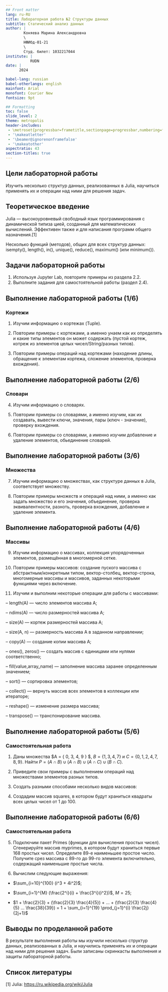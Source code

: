 ```yaml
---
## Front matter
lang: ru-RU
title: Лабораторная работа №2 Структуры данных
subtitle: Статический анализ данных
author: |
        Коняева Марина Александровна
        \        
        НФИбд-01-21
        \
        Студ. билет: 1032217044
institute: |
           RUDN
date: |
      2024

babel-lang: russian
babel-otherlangs: english
mainfont: Arial
monofont: Courier New
fontsize: 9pt

## Formatting
toc: false
slide_level: 2
theme: metropolis
header-includes: 
 - \metroset{progressbar=frametitle,sectionpage=progressbar,numbering=fraction}
 - '\makeatletter'
 - '\beamer@ignorenonframefalse'
 - '\makeatother'
aspectratio: 43
section-titles: true
---
```


## Цели лабораторной работы

Изучить несколько структур данных, реализованных в Julia, научиться применять их и операции над ними для решения задач.

## Теоретическое введение 

 Julia — высокоуровневый свободный язык программирования с динамической типиза
цией, созданный для математических вычислений. Эффективен также и для написания
 программ общего назначения.[1]

Несколько функций (методов), общих для всех структур данных: isempty(), length(), in(), unique(), reduce(), maximum() (или minimum()).

## Задачи лабораторной работы

1. Используя Jupyter Lab, повторите примеры из раздела 2.2.
2. Выполните задания для самостоятельной работы (раздел 2.4).

## Выполнение лабораторной работы (1/6)

### Кортежи

1. Изучим информацию о кортежах (Tuple).

2. Повторим примеры с кортежами, а именно унаем как их определять и какие типы элементов он может содержать (пустой кортеж, котреж из элементов целых чисел/String/разных типов).

3. Повторим примеры операций над кортежами (находение длины, обращение к элементам кортежа, сложение элементов, проверка вхождения).

## Выполнение лабораторной работы (2/6)

### Словари

4. Изучим информацию о словарях.

5. Повторим примеры со словарями, а именно изучим, как их создавать, вывести ключи, значения, пары (ключ - значение), проверку вхождения.

6. Повторим примеры со словарями, а именно изучим добавление и удаление элементов, обьединение словарей.

## Выполнение лабораторной работы (3/6)

### Множества

7. Изучим информацию о множествах, как структуре данных в Julia, соответствует множеству.

8. Повторим примеры множеств и операций над ними, а именно как задать множество и его значения, объединение, проверка эквивалентности, разноть, проверка вхождения, добавление и удаление элемента.

## Выполнение лабораторной работы (4/6)

### Массивы

9. Изучим информацию о массивах, коллекция упорядоченных элементов, размещённая в многомерной сетке.

10. Повторим примеры массивов: создание пуского массива  с абстрактным/конкретным типом, вектор-столбец, вектор-строка, многомерные массивы и массивов, заданных некоторыми функциями через включение.

12. Изучим  и выполним некоторые операции для работы с массивами:

– length(A) — число элементов массива A;

– ndims(A) — число размерностей массива A;

– size(A) — кортеж размерностей массива A;

– size(A, n) — размерность массива A в заданном направлении;

– copy(A) — создание копии массива A;

– ones(), zeros() — создать массив с единицами или нулями соответственно;

– fill(value,array_name) — заполнение массива заранее определенным значением;

– sort() — сортировка элементов;

– collect() — вернуть массив всех элементов в коллекции или итераторе;

– reshape() — изменение размера массива;

– transpose() — транспонирование массива.

## Выполнение лабораторной работы (5/6)

### Самостоятельная работа

1. Даны множества $A = \{ 0, 3, 4, 9 \} $, $B = \{ 1, 3, 4, 7 \}$ и $C = \{ 0, 1, 2, 4, 7, 8, 9 \}$. Найти $P = (A\cap B)\cup (A\cap B)\cup (A\cap C)\cup (B\cap C)$.

2. Приведите свои примеры с выполнением операций над множествами элементов разных типов.

3. Создать разными способами несколько видов массивов:

4. Создадим массив squares, в котором будут храниться квадраты всех целых чисел от 1 до 100.

## Выполнение лабораторной работы (6/6)

### Самостоятельная работа

5. Подключим пакет Primes (функции для вычисления простых чисел). Сгенерируйте массив myprimes, в котором будут храниться первые 168 простых чисел. Определите 89-е наименьшее простое число. Получите срез массива с 89-го до 99-го элемента включительно, содержащий наименьшие простые числа.

6. Вычислим следующие выражения:

- $\sum_{i=10}^{100} (i^3 + 4i^2)$;

- $\sum_{i=1}^{M} (\frac{2^i}{i} + \frac{3^i}{i^2})$, $M = 25$;

- $1 + \frac{2}{3} + (\frac{2}{3} \frac{4}{5}) + ... + (\frac{2}{3} \frac{4}{5} ... \frac{38}{39}) = 1 + \sum_{i=1}^{19} \prod_{j=1}^{i} \frac{2j}{2j+1}$

## Выводы по проделанной работе

В результате выполнения работы мы изучили несколько структур данных, реализованных в Julia, и научились применять их и операции над ними для решения задач.
Были записаны скринкасты выполнения и защиты лабораторной работы.

## Список литературы

[1] Julia: https://ru.wikipedia.org/wiki/Julia


